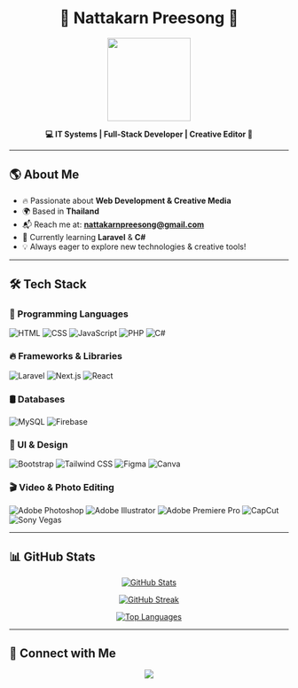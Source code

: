 <h1 align="center">🚀 Nattakarn Preesong 🚀</h1>

<p align="center">
  <img src="https://user-images.githubusercontent.com/18350557/176309783-0785949b-9127-417c-8b55-ab5a4333674e.gif" width="150" />
</p>

<p align="center">
  <strong>💻 IT Systems | Full-Stack Developer | Creative Editor 🚀</strong>
</p>

---

## 🌎 About Me
- 🔥 Passionate about **Web Development & Creative Media**
- 🌍 Based in **Thailand**
- 📬 Reach me at: **[nattakarnpreesong@gmail.com](mailto:nattakarnpreesong@gmail.com)**
- 🧠 Currently learning **Laravel** & **C#**
- 💡 Always eager to explore new technologies & creative tools!

---

## 🛠 Tech Stack

### 🚀 Programming Languages
![HTML](https://img.shields.io/badge/html5-%23E34F26.svg?style=for-the-badge&logo=html5&logoColor=white)
![CSS](https://img.shields.io/badge/css3-%231572B6.svg?style=for-the-badge&logo=css3&logoColor=white)
![JavaScript](https://img.shields.io/badge/javascript-%23F7DF1E.svg?style=for-the-badge&logo=javascript&logoColor=black)
![PHP](https://img.shields.io/badge/php-%23777BB4.svg?style=for-the-badge&logo=php&logoColor=white)
![C#](https://img.shields.io/badge/csharp-%23239120.svg?style=for-the-badge&logo=csharp&logoColor=white)

### 🔥 Frameworks & Libraries
![Laravel](https://img.shields.io/badge/laravel-%23FF2D20.svg?style=for-the-badge&logo=laravel&logoColor=white)
![Next.js](https://img.shields.io/badge/next.js-%23000000.svg?style=for-the-badge&logo=nextdotjs&logoColor=white)
![React](https://img.shields.io/badge/react-%2320232a.svg?style=for-the-badge&logo=react&logoColor=%2361DAFB)

### 🛢️ Databases
![MySQL](https://img.shields.io/badge/mysql-%234479A1.svg?style=for-the-badge&logo=mysql&logoColor=white)
![Firebase](https://img.shields.io/badge/firebase-%23FFCA28.svg?style=for-the-badge&logo=firebase&logoColor=black)

### 🎨 UI & Design
![Bootstrap](https://img.shields.io/badge/bootstrap-%238511FA.svg?style=for-the-badge&logo=bootstrap&logoColor=white)
![Tailwind CSS](https://img.shields.io/badge/tailwindcss-%2338B2AC.svg?style=for-the-badge&logo=tailwind-css&logoColor=white)
![Figma](https://img.shields.io/badge/figma-%23F24E1E.svg?style=for-the-badge&logo=figma&logoColor=white)
![Canva](https://img.shields.io/badge/Canva-%2300C4CC.svg?style=for-the-badge&logo=Canva&logoColor=white)

### 🎬 Video & Photo Editing
![Adobe Photoshop](https://img.shields.io/badge/adobe_photoshop-%2331A8FF.svg?style=for-the-badge&logo=adobe-photoshop&logoColor=white)
![Adobe Illustrator](https://img.shields.io/badge/adobe_illustrator-%23FF9A00.svg?style=for-the-badge&logo=adobe-illustrator&logoColor=white)
![Adobe Premiere Pro](https://img.shields.io/badge/adobe_premiere_pro-%23005CFF.svg?style=for-the-badge&logo=adobe-premiere-pro&logoColor=white)
![CapCut](https://img.shields.io/badge/capcut-%23000000.svg?style=for-the-badge&logo=capcut&logoColor=white)
![Sony Vegas](https://img.shields.io/badge/sony_vegas-%23007ACC.svg?style=for-the-badge&logo=sony-vegas&logoColor=white)

---

## 📊 GitHub Stats

<p align="center">
  <a href="https://github.com/NattakarnPreesong">
    <img src="https://github-readme-stats.vercel.app/api?username=NattakarnPreesong&show_icons=true&theme=tokyonight&hide_border=true" alt="GitHub Stats" />
  </a>
</p>

<p align="center">
  <a href="https://github.com/NattakarnPreesong">
    <img src="https://github-readme-streak-stats.herokuapp.com/?user=NattakarnPreesong&theme=tokyonight&hide_border=true" alt="GitHub Streak" />
  </a>
</p>

<p align="center">
  <a href="https://github.com/NattakarnPreesong">
    <img src="https://github-readme-stats.vercel.app/api/top-langs/?username=NattakarnPreesong&langs_count=10&layout=compact&theme=tokyonight&hide_border=true" alt="Top Languages" />
  </a>
</p>

---

## 🔗 Connect with Me
<p align="center">
  <a href="https://github.com/NattakarnPreesong">
    <img src="https://img.shields.io/badge/GitHub-%2312100E.svg?style=for-the-badge&logo=github&logoColor=white" />
  </a>
</p>
